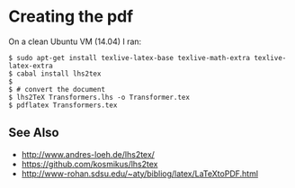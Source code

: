 # Creating the pdf

On a clean Ubuntu VM (14.04) I ran:

    $ sudo apt-get install texlive-latex-base texlive-math-extra texlive-latex-extra
    $ cabal install lhs2tex
    $
    $ # convert the document
    $ lhs2TeX Transformers.lhs -o Transformer.tex
    $ pdflatex Transformers.tex
  
  
## See Also

* http://www.andres-loeh.de/lhs2tex/
* https://github.com/kosmikus/lhs2tex
* http://www-rohan.sdsu.edu/~aty/bibliog/latex/LaTeXtoPDF.html
